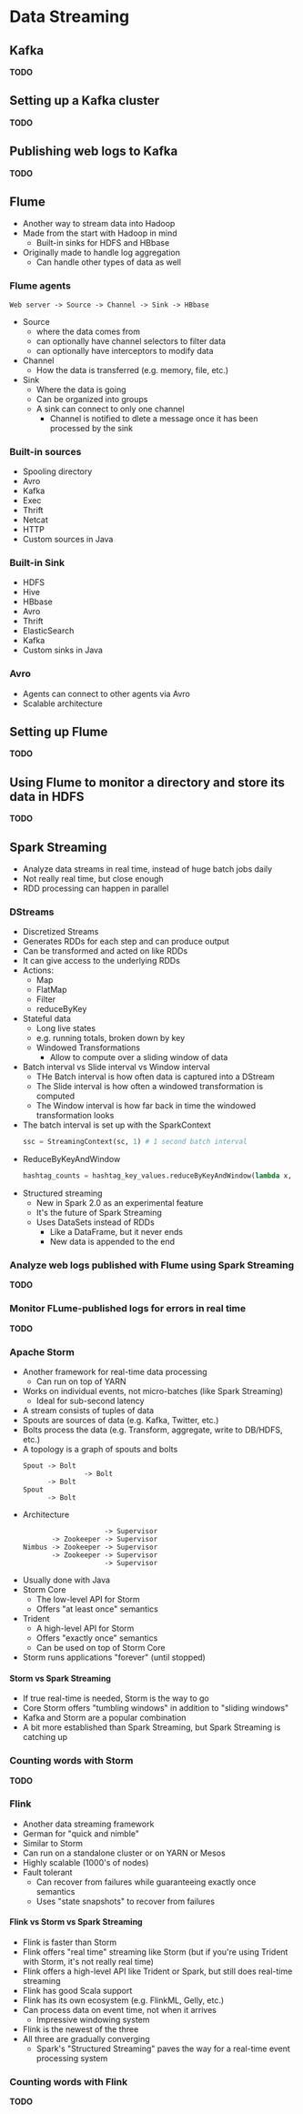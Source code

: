 # Data Streaming

## Kafka

**TODO**

## Setting up a Kafka cluster

**TODO**

## Publishing web logs to Kafka

**TODO**

## Flume

- Another way to stream data into Hadoop
- Made from the start with Hadoop in mind
    - Built-in sinks for HDFS and HBbase
- Originally made to handle log aggregation
    - Can handle other types of data as well

### Flume agents

```text
Web server -> Source -> Channel -> Sink -> HBbase
```

- Source
    - where the data comes from
    - can optionally have channel selectors to filter data
    - can optionally have interceptors to modify data
- Channel
    - How the data is transferred (e.g. memory, file, etc.)
- Sink
    - Where the data is going
    - Can be organized into groups
    - A sink can connect to only one channel
        - Channel is notified to dlete a message once it has been processed by the sink

### Built-in sources

- Spooling directory
- Avro
- Kafka
- Exec
- Thrift
- Netcat
- HTTP
- Custom sources in Java

### Built-in Sink

- HDFS
- Hive
- HBbase
- Avro
- Thrift
- ElasticSearch
- Kafka
- Custom sinks in Java

### Avro

- Agents can connect to other agents via Avro
- Scalable architecture

## Setting up Flume

**TODO**

## Using Flume to monitor a directory and store its data in HDFS

**TODO**

## Spark Streaming

- Analyze data streams in real time, instead of huge batch jobs daily
- Not really real time, but close enough
- RDD processing can happen in parallel

### DStreams

- Discretized Streams
- Generates RDDs for each step and can produce output
- Can be transformed and acted on like RDDs
- It can give access to the underlying RDDs
- Actions:
    - Map
    - FlatMap
    - Filter
    - reduceByKey
- Stateful data
    - Long live states
    - e.g. running totals, broken down by key
    - Windowed Transformations
        - Allow to compute over a sliding window of data
- Batch interval vs Slide interval vs Window interval
    - THe Batch interval is how often data is captured into a DStream
    - The Slide interval is how often a windowed transformation is computed
    - The Window interval is how far back in time the windowed transformation looks
- The batch interval is set up with the SparkContext
  ```python
  ssc = StreamingContext(sc, 1) # 1 second batch interval
  ```
- ReduceByKeyAndWindow
  ```python
  hashtag_counts = hashtag_key_values.reduceByKeyAndWindow(lambda x, y: x + y, lambda x, y: x - y, 300, 1) # 5 minute window, 1 second slide
  ```
- Structured streaming
    - New in Spark 2.0 as an experimental feature
    - It's the future of Spark Streaming
    - Uses DataSets instead of RDDs
        - Like a DataFrame, but it never ends
        - New data is appended to the end

### Analyze web logs published with Flume using Spark Streaming

**TODO**

### Monitor FLume-published logs for errors in real time

**TODO**

### Apache Storm

- Another framework for real-time data processing
    - Can run on top of YARN
- Works on individual events, not micro-batches (like Spark Streaming)
    - Ideal for sub-second latency
- A stream consists of tuples of data
- Spouts are sources of data (e.g. Kafka, Twitter, etc.)
- Bolts process the data (e.g. Transform, aggregate, write to DB/HDFS, etc.)
- A topology is a graph of spouts and bolts
  ```text
  Spout -> Bolt
                 -> Bolt        
        -> Bolt
  Spout 
        -> Bolt
  ```
- Architecture
  ```text
                      -> Supervisor
         -> Zookeeper -> Supervisor
  Nimbus -> Zookeeper -> Supervisor
         -> Zookeeper -> Supervisor
                      -> Supervisor
  ```
- Usually done with Java
- Storm Core
    - The low-level API for Storm
    - Offers "at least once" semantics
- Trident
    - A high-level API for Storm
    - Offers "exactly once" semantics
    - Can be used on top of Storm Core
- Storm runs applications "forever" (until stopped)

#### Storm vs Spark Streaming

- If true real-time is needed, Storm is the way to go
- Core Storm offers "tumbling windows" in addition to "sliding windows"
- Kafka and Storm are a popular combination
- A bit more established than Spark Streaming, but Spark Streaming is catching up

### Counting words with Storm

**TODO**

### Flink

- Another data streaming framework
- German for "quick and nimble"
- Similar to Storm
- Can run on a standalone cluster or on YARN or Mesos
- Highly scalable (1000's of nodes)
- Fault tolerant
    - Can recover from failures while guaranteeing exactly once semantics
    - Uses "state snapshots" to recover from failures

#### Flink vs Storm vs Spark Streaming

- Flink is faster than Storm
- Flink offers "real time" streaming like Storm (but if you're using Trident with Storm, it's not really real time)
- Flink offers a high-level API like Trident or Spark, but still does real-time streaming
- Flink has good Scala support
- Flink has its own ecosystem (e.g. FlinkML, Gelly, etc.)
- Can process data on event time, not when it arrives
    - Impressive windowing system
- Flink is the newest of the three
- All three are gradually converging
    - Spark's "Structured Streaming" paves the way for a real-time event processing system

### Counting words with Flink

**TODO**

